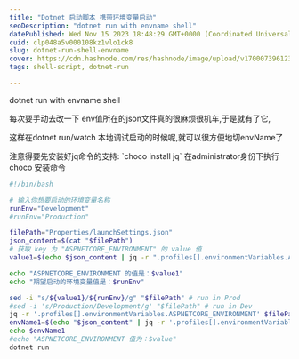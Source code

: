 ```yaml
---
title: "Dotnet 启动脚本 携带环境变量启动"
seoDescription: "dotnet run with envname shell"
datePublished: Wed Nov 15 2023 18:48:29 GMT+0000 (Coordinated Universal Time)
cuid: clp048a5v000108kz1vlo1ck8
slug: dotnet-run-shell-envname
cover: https://cdn.hashnode.com/res/hashnode/image/upload/v1700073961238/a8407d26-6885-4dbd-b60c-051057b37300.png
tags: shell-script, dotnet-run

---
```


dotnet run with envname shell

每次要手动去改一下 env值所在的json文件真的很麻烦很机车,于是就有了它,

这样在dotnet run/watch 本地调试启动的时候呢,就可以很方便地切envName了

注意得要先安装好jq命令的支持: \`choco install jq\` 在administrator身份下执行 choco 安装命令

```bash
#!/bin/bash

# 输入你想要启动的环境变量名称
runEnv="Development"
#runEnv="Production"

filePath="Properties/launchSettings.json"
json_content=$(cat "$filePath")
# 获取 key 为 "ASPNETCORE_ENVIRONMENT" 的 value 值
value1=$(echo $json_content | jq -r ".profiles[].environmentVariables.ASPNETCORE_ENVIRONMENT")

echo "ASPNETCORE_ENVIRONMENT 的值是：$value1"
echo "期望启动的环境变量值是：$runEnv"

sed -i "s/${value1}/${runEnv}/g" "$filePath" # run in Prod
#sed -i 's/Production/Development/g' "$filePath" # run in Dev
jq -r '.profiles[].environmentVariables.ASPNETCORE_ENVIRONMENT' $filePath
envName1=$(echo "$json_content" | jq -r '.profiles[].environmentVariables.ASPNETCORE_ENVIRONMENT')
echo $envName1
#echo "ASPNETCORE_ENVIRONMENT 值为：$value"
dotnet run
```